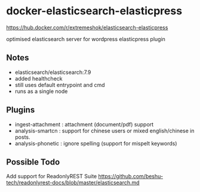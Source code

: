 # docker-elasticsearch-elasticpress

https://hub.docker.com/r/extremeshok/elasticsearch-elasticpress

optimised elasticsearch server for wordpress elasticpress plugin

## Notes
* elasticsearch/elasticsearch:7.9
* added healthcheck
* still uses default entrypoint and cmd
* runs as a single node

## Plugins
* ingest-attachment : attachment (document/pdf) support
* analysis-smartcn : support for chinese users or mixed english/chinese in posts.
* analysis-phonetic : ignore spelling (support for mispelt keywords)

## Possible Todo
Add support for ReadonlyREST Suite
https://github.com/beshu-tech/readonlyrest-docs/blob/master/elasticsearch.md
